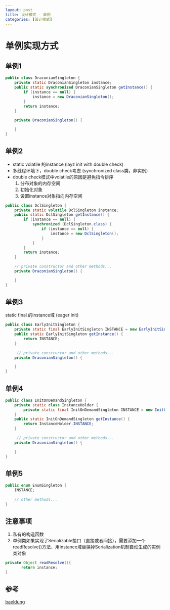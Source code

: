 ```yaml
---
layout: post
title: 设计模式 - 单例
categories: [设计模式]
---
```

# 单例实现方式

## 单例1

```java
public class DraconianSingleton {
    private static DraconianSingleton instance;
    public static synchronized DraconianSingleton getInstance() {
        if (instance == null) {
            instance = new DraconianSingleton();
        }
        return instance;
    }
 
    private DraconianSingleton() {

    }
}
```

## 单例2

* static volatile 的instance (layz init with double check)
* 多线程环境下，double check考虑 (synchronized class类，非实例)
* double check模式中volatile的原因是避免指令排序
    1. 分布对象的内存空间
    2. 初始化对象
    3. 设置instance对象指向内存空间

```java
public class DclSingleton {
    private static volatile DclSingleton instance;
    public static DclSingleton getInstance() {
        if (instance == null) {
            synchronized (DclSingleton.class) {
                if (instance == null) {
                    instance = new DclSingleton();
                }
            }
        }
        return instance;
    }
 
    // private constructor and other methods...
    private DraconianSingleton() {

    }
}
```

## 单例3

static final 的instance域 (eager init)

```java
public class EarlyInitSingleton {
    private static final EarlyInitSingleton INSTANCE = new EarlyInitSingleton();
    public static EarlyInitSingleton getInstance() {
        return INSTANCE;
    }
     
     // private constructor and other methods...
    private DraconianSingleton() {

    }
}
```

## 单例4

```java
public class InitOnDemandSingleton {
    private static class InstanceHolder {
        private static final InitOnDemandSingleton INSTANCE = new InitOnDemandSingleton();
    }
    public static InitOnDemandSingleton getInstance() {
        return InstanceHolder.INSTANCE;
    }
 
     // private constructor and other methods...
    private DraconianSingleton() {

    }
}
```

## 单例5

```java
public enum EnumSingleton {
    INSTANCE;
 
    // other methods...
}
```
## 注意事项
1. 私有的构造函数 
2. 单例类如果实现了Serializable接口（直接或者间接），需要添加一个readResolve()方法，用instance域替换掉Serialization机制自动生成的实例类对象

```java
private Object readResolve(){
       return instance;
}
```

## 参考

[baeldung](http://www.baeldung.com/java-singleton-double-checked-locking)
